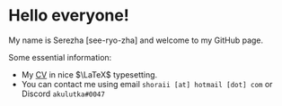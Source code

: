 # Hello everyone!

My name is Serezha [see-ryo-zha] and welcome to my GitHub page.

Some essential information:

- My [CV](https://shoraii.xyz/cv.pdf) in nice $\LaTeX$ typesetting.
- You can contact me using email `shoraii [at] hotmail [dot] com` or Discord `akulutka#0047`
